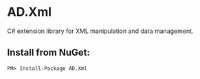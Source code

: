# AD.Xml
C# extension library for XML manipulation and data management.
## Install from NuGet:
```
PM> Install-Package AD.Xml
```
